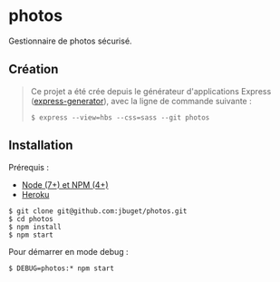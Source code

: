 # photos
Gestionnaire de photos sécurisé.

## Création

> Ce projet a été crée depuis le générateur d'applications Express ([express-generator](http://expressjs.com/fr/starter/generator.html)), avec la ligne de commande suivante :
> 
> ```
> $ express --view=hbs --css=sass --git photos
> ```

## Installation 

Prérequis :

- [Node (7+) et NPM (4+)](https://nodejs.org/en/download/)
- [Heroku](https://devcenter.heroku.com/articles/heroku-cli) 

```
$ git clone git@github.com:jbuget/photos.git
$ cd photos
$ npm install
$ npm start
```

Pour démarrer en mode debug :

```
$ DEBUG=photos:* npm start
```
